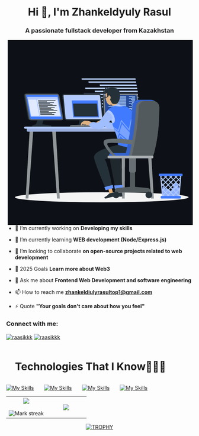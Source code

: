 <h1 align="center">Hi 👋, I'm Zhankeldyuly Rasul</h1>
<h3 align="center">A passionate fullstack developer from Kazakhstan</h3> 

<p><img align="right" src="https://github.com/raasikkk/raasikkk/blob/main/animation_500_kxa883sd.gif" alt="raasikkk-gif" /></p>
<br>

- 🔭 I’m currently working on **Developing my skills**

- 🌱 I’m currently learning **WEB development (Node/Express.js)**

- 👯 I’m looking to collaborate **on open-source projects related to web development**

- 🤝 2025 Goals **Learn more about Web3**

- 💬 Ask me about **Frontend Web Development and software engineering**

- 📫 How to reach me **zhankeldiulyrasultop1@gmail.com**

- ⚡ Quote **"Your goals don't care about how you feel"**

<h3 align="left">Connect with me:</h3>
<p align="left">
<a href="https://www.linkedin.com/in/rasul-zhankeldyuly/" target="blank"><img align="center" src="https://raw.githubusercontent.com/rahuldkjain/github-profile-readme-generator/master/src/images/icons/Social/linked-in-alt.svg" alt="raasikkk" height="30" width="40" /></a>
<a href="https://www.instagram.com/raasikkk" target="blank"><img align="center" src="https://raw.githubusercontent.com/rahuldkjain/github-profile-readme-generator/master/src/images/icons/Social/instagram.svg" alt="raasikkk" height="30" width="40" /></a>
        
</p>
<!--- trophy (start) -->

<!--h1 without bottom border-->
<div id="user-content-toc">
  <ul >
   
 <summary><h1 style="display: inline-block">Technologies That I Know👨🏻‍💻</h1></summary>
  </ul>
</div>
<!--tech stack icons-->

[![My Skills](https://skillicons.dev/icons?i=html,css)](https://skillicons.dev) &nbsp;&nbsp;&nbsp;&nbsp;&nbsp; [![My Skills](https://skillicons.dev/icons?i=js,ts)](https://skillicons.dev) &nbsp;&nbsp;&nbsp;&nbsp;&nbsp; [![My Skills](https://skillicons.dev/icons?i=react,redux)](https://skillicons.dev) &nbsp;&nbsp;&nbsp;&nbsp;&nbsp; [![My Skills](https://skillicons.dev/icons?i=tailwind,scss)](https://skillicons.dev) &nbsp;&nbsp;&nbsp;&nbsp;&nbsp; 
<br/>



<!--- stats & Trophy (start) -->
<p align="center">
<!--- stats (start) -->
<table align="center">
<tr border="none">
<td width="50%" align="center">
  
  <img  align="center"  src="https://github-readme-stats.vercel.app/api?username=raasikkk&theme=dark&show_icons=true&count_private=true" />
  <br></br>
  <img  title="🔥 Get streak stats for your profile at git.io/streak-stats" alt="Mark streak" src="https://github-readme-streak-stats.herokuapp.com/?user=raasikkk&theme=dark&hide_border=false" /> 
</td>

<td width="50%" align="center">

  <img  align="center"  src="https://github-readme-stats.anuraghazra1.vercel.app/api/top-langs/?username=raasikkk&theme=dark&hide_border=false&no-bg=true&no-frame=true&langs_count=11"/>
  
  </td>
</tr>
</table>
<!--- stats (end) -->


<!--- trophy (start) -->
<div align=center>
  <a href="https://github.com/raasikkk/github-profile-trophy" title="Go to Source">
      <img align="center" width=84% src="https://github-profile-trophy.vercel.app/?username=raasikkk&theme=radical&row=1&column=5&margin-h=15&margin-w=5&no-bg=true" alt="TROPHY" />
    </a>
</div>



</p>        
<!--- stats (end) -->



<!--h1 without bottom border-->
<div id="user-content-toc">
  <ul align="center">
   
